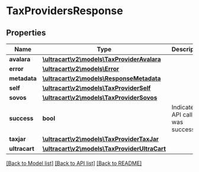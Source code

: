 # TaxProvidersResponse

## Properties
Name | Type | Description | Notes
------------ | ------------- | ------------- | -------------
**avalara** | [**\ultracart\v2\models\TaxProviderAvalara**](TaxProviderAvalara.md) |  | [optional] 
**error** | [**\ultracart\v2\models\Error**](Error.md) |  | [optional] 
**metadata** | [**\ultracart\v2\models\ResponseMetadata**](ResponseMetadata.md) |  | [optional] 
**self** | [**\ultracart\v2\models\TaxProviderSelf**](TaxProviderSelf.md) |  | [optional] 
**sovos** | [**\ultracart\v2\models\TaxProviderSovos**](TaxProviderSovos.md) |  | [optional] 
**success** | **bool** | Indicates if API call was successful | [optional] 
**taxjar** | [**\ultracart\v2\models\TaxProviderTaxJar**](TaxProviderTaxJar.md) |  | [optional] 
**ultracart** | [**\ultracart\v2\models\TaxProviderUltraCart**](TaxProviderUltraCart.md) |  | [optional] 

[[Back to Model list]](../README.md#documentation-for-models) [[Back to API list]](../README.md#documentation-for-api-endpoints) [[Back to README]](../README.md)


